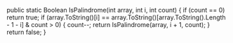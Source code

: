 public static Boolean IsPalindrome(int array, int i, int count)
        {
            if (count == 0)
                return true;
            if (array.ToString()[i] == array.ToString()[array.ToString().Length - 1 - i] & count > 0)
            {
                count--;
                return IsPalindrome(array, i + 1, count);
            }
            return false;
        }